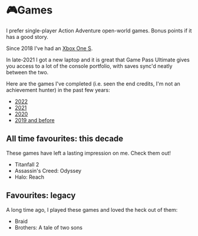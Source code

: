 # 🎮Games

I prefer single-player Action Adventure open-world games. Bonus points if it has
a good story.

Since 2018 I've had an [Xbox One S](xboxone.md).

In late-2021 I got a new laptop and it is great that Game Pass
Ultimate gives you access to a lot of the console portfolio, with
saves sync'd neatly between the two.

Here are the games I've completed (i.e. seen the end credits, I'm not an
achievement hunter) in the past few years:

- [2022](2022.md)
- [2021](2021.md)
- [2020](2020.md)
- [2019 and before](2019-and-before.md)

## All time favourites: this decade

These games have left a lasting impression on me. Check them out!

- Titanfall 2
- Assassin's Creed: Odyssey
- Halo: Reach

## Favourites: legacy

A long time ago, I played these games and loved the heck out of them:

- Braid
- Brothers: A tale of two sons
